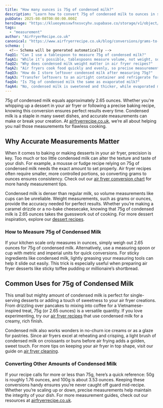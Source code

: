 ```yaml
---
title: "How many ounces is 75g of condensed milk?"
description: "Learn how to convert 75g of condensed milk to ounces in seconds. Perfect for air fryer recipes and precise baking measurements."
pubDate: 2025-08-08T00:00:00.000Z
heroImage: "https://klueoymssxwfnxsvcyhv.supabase.co/storage/v1/object/public/Shmucket/75g-condensed-milk-to-ounces.webp"
tags:
  - "measurement"
author: "AirFryerRecipe.co.uk"
canonical: "https://www.airfryerrecipe.co.uk/blog/conversions/grams-to-ounces/75g-condensed-milk-to-ounces"
schema: |
  <!-- Schema will be generated automatically -->
faqQ1: "Can I use a tablespoon to measure 75g of condensed milk?"
faqA1: "While it’s possible, tablespoons measure volume, not weight, so accuracy may vary. One tablespoon of condensed milk is roughly 20g, so you’d need about 3.75 tablespoons for 75g. For best results, use a kitchen scale."
faqQ2: "Why does condensed milk weight matter in air fryer recipes?"
faqA2: "Air fryers cook food quickly and evenly, so precise measurements prevent over-sweetening or uneven textures. Too much condensed milk can make desserts overly sticky, while too little may leave them dry."
faqQ3: "How do I store leftover condensed milk after measuring 75g?"
faqA3: "Transfer leftovers to an airtight container and refrigerate for up to two weeks. For longer storage, freeze it in ice cube trays and thaw as needed for future recipes."
faqQ4: "Is 75g of condensed milk the same as evaporated milk?"
faqA4: "No, condensed milk is sweetened and thicker, while evaporated milk is unsweetened. Substituting one for the other will significantly alter the taste and texture of your dish."
---
```

<p>75g of condensed milk equals approximately 2.65 ounces. Whether you're whipping up a dessert in your air fryer or following a precise baking recipe, knowing this conversion ensures perfect results every time. Condensed milk is a staple in many sweet dishes, and accurate measurements can make or break your creation. At <a href=https://www.airfryerrecipe.co.uk>airfryerrecipe.co.uk</a>, we’re all about helping you nail those measurements for flawless cooking.</p>  

<h2>Why Accurate Measurements Matter</h2>  
<p>When it comes to baking or making desserts in your air fryer, precision is key. Too much or too little condensed milk can alter the texture and taste of your dish. For example, a mousse or fudge recipe relying on 75g of condensed milk needs the exact amount to set properly. Air fryer recipes often require smaller, more controlled portions, so converting grams to ounces ensures consistency. Check out our <a href=https://www.airfryerrecipe.co.uk/air-fryer-conversion-chart>air fryer conversion chart</a> for more handy measurement tips.</p>  

<p>Condensed milk is denser than regular milk, so volume measurements like cups can be unreliable. Weight measurements, such as grams or ounces, provide the accuracy needed for perfect results. Whether you’re making a caramel drizzle or a no-bake cheesecake, knowing that 75g of condensed milk is 2.65 ounces takes the guesswork out of cooking. For more dessert inspiration, explore our <a href=https://www.airfryerrecipe.co.uk/recipe-category/dessert>dessert recipes</a>.</p>  

<h3>How to Measure 75g of Condensed Milk</h3>  
<p>If your kitchen scale only measures in ounces, simply weigh out 2.65 ounces for 75g of condensed milk. Alternatively, use a measuring spoon or cup with metric and imperial units for quick conversions. For sticky ingredients like condensed milk, lightly greasing your measuring tools can help it slide out easily. This trick is especially useful when preparing air fryer desserts like sticky toffee pudding or millionaire’s shortbread.</p>  

<h2>Common Uses for 75g of Condensed Milk</h2>  
<p>This small but mighty amount of condensed milk is perfect for single-serving desserts or adding a touch of sweetness to your air fryer creations. From drizzling over pancakes to mixing into coffee for a Vietnamese-inspired treat, 75g (or 2.65 ounces) is a versatile quantity. If you love experimenting, try our <a href=https://www.airfryerrecipe.co.uk/recipes>air fryer recipes</a> that use condensed milk for a creamy, rich finish.</p>  

<p>Condensed milk also works wonders in no-churn ice creams or as a glaze for pastries. Since air fryers excel at reheating and crisping, a light brush of condensed milk on croissants or buns before air frying adds a golden, sweet touch. For more tips on keeping your air fryer in top shape, visit our guide on <a href=https://www.airfryerrecipe.co.uk/air-fryer-cleaner>air fryer cleaning</a>.</p>  

<h3>Converting Other Amounts of Condensed Milk</h3>  
<p>If your recipe calls for more or less than 75g, here’s a quick reference: 50g is roughly 1.76 ounces, and 100g is about 3.53 ounces. Keeping these conversions handy ensures you’re never caught off guard mid-recipe. Whether you’re scaling up or down, precise measurements help maintain the integrity of your dish. For more measurement guides, check out our resources at <a href=https://www.airfryerrecipe.co.uk>airfryerrecipe.co.uk</a>.</p>
